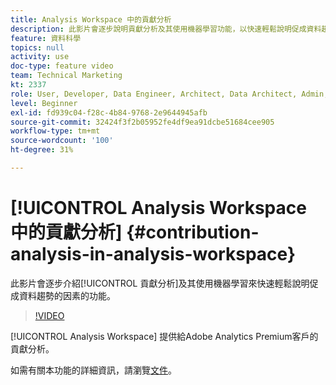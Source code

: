 ```yaml
---
title: Analysis Workspace 中的貢獻分析
description: 此影片會逐步說明貢獻分析及其使用機器學習功能，以快速輕鬆說明促成資料趨勢的因素。
feature: 資料科學
topics: null
activity: use
doc-type: feature video
team: Technical Marketing
kt: 2337
role: User, Developer, Data Engineer, Architect, Data Architect, Admin, Leader
level: Beginner
exl-id: fd939c04-f28c-4b84-9768-2e9644945afb
source-git-commit: 32424f3f2b05952fe4df9ea91dcbe51684cee905
workflow-type: tm+mt
source-wordcount: '100'
ht-degree: 31%

---
```


# [!UICONTROL Analysis Workspace 中的貢獻分析] {#contribution-analysis-in-analysis-workspace}

此影片會逐步介紹[!UICONTROL 貢獻分析]及其使用機器學習來快速輕鬆說明促成資料趨勢的因素的功能。

>[!VIDEO](https://video.tv.adobe.com/v/25443/?quality=12)

[!UICONTROL Analysis Workspace] 提供給Adobe Analytics Premium客戶的貢獻分析。

如需有關本功能的詳細資訊，請瀏覽[文件](https://marketing.adobe.com/resources/help/zh_TW/analytics/analysis-workspace/anomaly_detection.html)。
